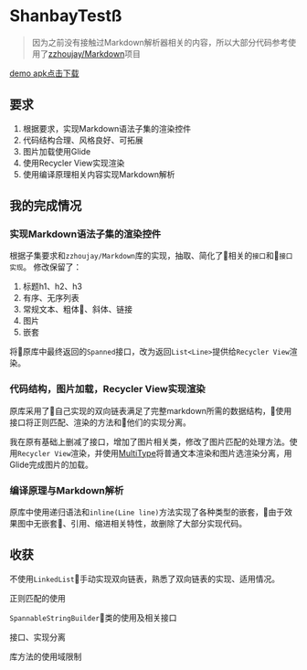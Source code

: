 # ShanbayTestß
> 因为之前没有接触过Markdown解析器相关的内容，所以大部分代码参考使用了[zzhoujay/Markdown](https://github.com/zzhoujay/Markdown)项目

[demo apk点击下载](https://raw.githubusercontent.com/haohaozaici/ShanbayTest/master/app/release/app-release.apk)

## 要求
1. 根据要求，实现Markdown语法子集的渲染控件
2. 代码结构合理、风格良好、可拓展
3. 图片加载使用Glide
4. 使用Recycler View实现渲染
5. 使用编译原理相关内容实现Markdown解析

## 我的完成情况

### 实现Markdown语法子集的渲染控件
根据子集要求和`zzhoujay/Markdown`库的实现，抽取、简化了相关的`接口`和`接口实现`。
修改保留了：
1. 标题h1、h2、h3
2. 有序、无序列表
3. 常规文本、粗体、斜体、链接
4. 图片
5. 嵌套

将原库中最终返回的`Spanned`接口，改为返回`List<Line>`提供给`Recycler View`渲染。

### 代码结构，图片加载，Recycler View实现渲染
原库采用了自己实现的双向链表满足了完整markdown所需的数据结构，使用接口将正则匹配、渲染的方法和他们的实现分离。

我在原有基础上删减了接口，增加了图片相关类，修改了图片匹配的处理方法。使用`Recycler View`渲染，并使用[MultiType](https://github.com/drakeet/MultiType)将普通文本渲染和图片选渲染分离，用Glide完成图片的加载。

### 编译原理与Markdown解析
原库中使用递归语法和`inline(Line line)`方法实现了各种类型的嵌套，由于效果图中无嵌套、引用、缩进相关特性，故删除了大部分实现代码。

## 收获
不使用`LinkedList`手动实现双向链表，熟悉了双向链表的实现、适用情况。

正则匹配的使用

`SpannableStringBuilder`类的使用及相关接口

接口、实现分离

库方法的使用域限制